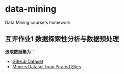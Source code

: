 # data-mining
Data Mining course's homework



## 互评作业1 数据探索性分析与数据预处理

**选取数据集为：**

- [GitHub Dataset](https://www.kaggle.com/datasets/nikhil25803/github-dataset?select=repository_data.csv)
- [Movies Dataset from Pirated Sites](https://www.kaggle.com/datasets/arsalanrehman/movies-dataset-from-piracy-website)

